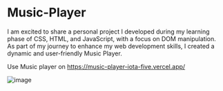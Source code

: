 # Music-Player
I am excited to share a personal project I developed during my learning phase of CSS, HTML, and JavaScript, with a focus on DOM manipulation. As part of my journey to enhance my web development skills, I created a dynamic and user-friendly Music Player.


Use Music player on https://music-player-iota-five.vercel.app/









![image](https://github.com/Deepak-cell311/Music-Player/assets/133989782/4ea2439f-4645-4df7-983c-f2deceaed9bf)








